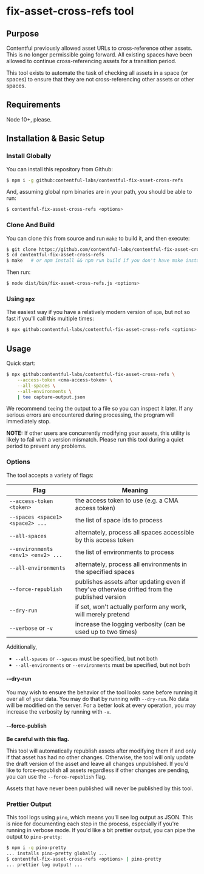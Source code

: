 # fix-asset-cross-refs tool

## Purpose

Contentful previously allowed asset URLs to cross-reference other assets. This
is no longer permissible going forward. All existing spaces have been allowed
to continue cross-referencing assets for a transition period.

This tool exists to automate the task of checking all assets in a space (or
spaces) to ensure that they are not cross-referencing other assets or other
spaces.

## Requirements

Node 10+, please.

## Installation & Basic Setup

### Install Globally

You can install this repository from Github:

```sh
$ npm i -g github:contentful-labs/contentful-fix-asset-cross-refs
```

And, assuming global npm binaries are in your path, you should be able to run:

```sh
$ contentful-fix-asset-cross-refs <options>
```


### Clone And Build

You can clone this from source and run `make` to build it, and then execute:

```sh
$ git clone https://github.com/contentful-labs/contentful-fix-asset-cross-refs
$ cd contentful-fix-asset-cross-refs
$ make   # or npm install && npm run build if you don't have make installed
```

Then run:

```sh
$ node dist/bin/fix-asset-cross-refs.js <options>
```

### Using `npx`

The easiest way if you have a relatively modern version of `npm`, but not so
fast if you'll call this multiple times:

```sh
$ npx github:contentful-labs/contentful-fix-asset-cross-refs <options>
```


## Usage

Quick start:

```sh
$ npx github:contentful-labs/contentful-fix-asset-cross-refs \
    --access-token <cma-access-token> \
    --all-spaces \
    --all-environments \
    | tee capture-output.json
```

We recommend `tee`ing the output to a file so you can inspect it later. If any
serious errors are encountered during processing, the program will immediately
stop.

**NOTE:** If other users are concurrently modifying your assets, this utility
is likely to fail with a version mismatch. Please run this tool during a quiet
period to prevent any problems.

### Options

The tool accepts a variety of flags:

| Flag | Meaning |
| ---- | ------- |
| `--access-token <token>` | the access token to use (e.g. a CMA access token) |
| `--spaces <space1> <space2> ...` | the list of space ids to process |
| `--all-spaces` | alternately, process all spaces accessible by this access token |
| `--environments <env1> <env2> ...` | the list of environments to process |
| `--all-environments` | alternately, process all environments in the specified spaces |
| `--force-republish` | publishes assets after updating even if they've otherwise drifted from the published version |
| `--dry-run` | if set, won't actually perform any work, will merely pretend |
| `--verbose` or `-v` | increase the logging verbosity (can be used up to two times) |

Additionally,
* `--all-spaces` or `--spaces` must be specified, but not both
* `--all-environments` or `--environments` must be specified, but not both

#### --dry-run

You may wish to ensure the behavior of the tool looks sane before running it
over all of your data. You may do that by running with `--dry-run`. No data
will be modified on the server. For a better look at every operation, you may
increase the verbosity by running with `-v`.

#### --force-publish

**Be careful with this flag.**

This tool will automatically republish assets after modifying them if and only
if that asset has had no other changes. Otherwise, the tool will only update
the draft version of the asset and leave all changes unpublished. If you'd like
to force-republish all assets regardless if other changes are pending, you
can use the `--force-republish` flag.

Assets that have never been published will never be published by this tool.

### Prettier Output

This tool logs using `pino`, which means you'll see log output as JSON. This
is nice for documenting each step in the process, especially if you're running
in verbose mode. If you'd like a bit prettier output, you can pipe the output
to `pino-pretty`:

```sh
$ npm i -g pino-pretty
... installs pino-pretty globally ...
$ contentful-fix-asset-cross-refs <options> | pino-pretty
... prettier log output! ...
```
